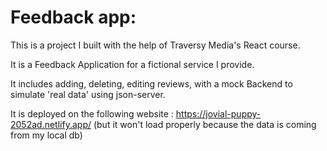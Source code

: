 # Feedback app:

This is a project I built with the help of Traversy Media's React course.

It is a Feedback Application for a fictional service I provide.

It includes adding, deleting, editing reviews, with a mock Backend to simulate 'real data' using json-server.

It is deployed on the following website : https://jovial-puppy-2052ad.netlify.app/ (but it won't load properly because the data is coming from my local db)
